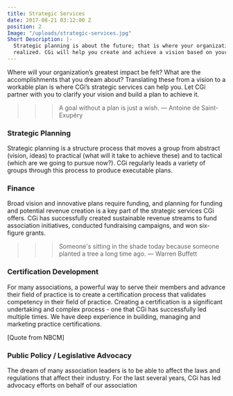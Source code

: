 ```yaml
---
title: Strategic Services
date: 2017-08-21 03:12:00 Z
position: 2
Image: "/uploads/strategic-services.jpg"
Short Description: |-
  Strategic planning is about the future; that is where your organization's greatest impact should be
  realized. CGi will help you create and achieve a vision based on your members' needs.
---
```


Where will your organization’s greatest impact be felt? What are the accomplishments that you dream
about? Translating these from a vision to a workable plan is where CGi’s strategic services can help you.
Let CGi partner with you to clarify your vision and build a plan to achieve it.

>>> A goal without a plan is just a wish.
― Antoine de Saint-Exupéry

### Strategic Planning
Strategic planning is a structure process that moves a group from abstract (vision, ideas) to practical
(what will it take to achieve these) and to tactical (which are we going to pursue now?). CGi regularly
leads a variety of groups through this process to produce executable plans.

### Finance
Broad vision and innovative plans require funding, and planning for funding and potential revenue
creation is a key part of the strategic services CGi offers. CGi has successfully created sustainable revenue
streams to fund association initiatives, conducted fundraising campaigns, and won six-figure grants.

>>> Someone's sitting in the shade today because someone planted a tree a long time ago.
― Warren Buffett

### Certification Development
For many associations, a powerful way to serve their members and advance their field of practice is to
create a certification process that validates competency in their field of practice. Creating a certification
is a significant undertaking and complex process - one that CGi has successfully led multiple times. We have deep experience in building, managing and marketing practice certifications.

[Quote from NBCM]

### Public Policy / Legislative Advocacy

The dream of many association leaders is to be able to affect the laws and regulations that affect their
industry. For the last several years, CGi has led advocacy efforts on behalf of our association
